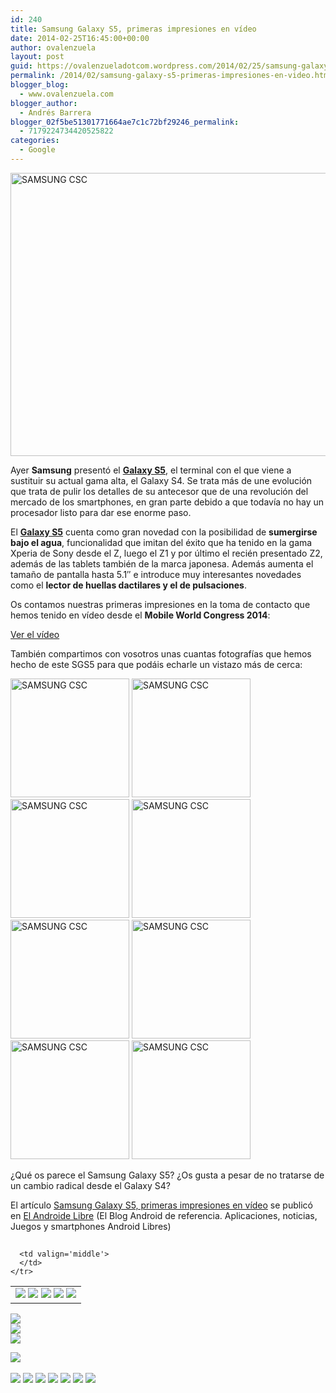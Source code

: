 ```yaml
---
id: 240
title: Samsung Galaxy S5, primeras impresiones en vídeo
date: 2014-02-25T16:45:00+00:00
author: ovalenzuela
layout: post
guid: https://ovalenzueladotcom.wordpress.com/2014/02/25/samsung-galaxy-s5-primeras-impresiones-en-video
permalink: /2014/02/samsung-galaxy-s5-primeras-impresiones-en-video.html
blogger_blog:
  - www.ovalenzuela.com
blogger_author:
  - Andrés Barrera
blogger_02f5be51301771664ae7c1c72bf29246_permalink:
  - 7179224734420525822
categories:
  - Google
---
```

[<img class="aligncenter size-large wp-image-129048" alt="SAMSUNG CSC" src="http://www.elandroidelibre.com/wp-content/uploads/2014/02/samsung-galaxy-s-5-03-680x453.jpg" width="680" height="453" />](http://www.elandroidelibre.com/wp-content/uploads/2014/02/samsung-galaxy-s-5-03.jpg)

Ayer **Samsung** presentó el <a href="http://www.elandroidelibre.com/2014/02/samsung-galaxy-s5-the-next-galaxy.html" target="_blank"><strong>Galaxy S5</strong></a>, el terminal con el que viene a sustituir su actual gama alta, el Galaxy S4. Se trata más de une evolución que trata de pulir los detalles de su antecesor que de una revolución del mercado de los smartphones, en gran parte debido a que todavía no hay un procesador listo para dar ese enorme paso.

El <a href="http://www.elandroidelibre.com/2014/02/samsung-galaxy-s5-the-next-galaxy.html" target="_blank"><strong>Galaxy S5</strong></a> cuenta como gran novedad con la posibilidad de **sumergirse bajo el agua**, funcionalidad que imitan del éxito que ha tenido en la gama Xperia de Sony desde el Z, luego el Z1 y por último el recién presentado Z2, además de las tablets también de la marca japonesa. Además aumenta el tamaño de pantalla hasta 5.1″ e introduce muy interesantes novedades como el **lector de huellas dactilares y el de pulsaciones**.

Os contamos nuestras primeras impresiones en la toma de contacto que hemos tenido en vídeo desde el **Mobile World Congress 2014**:

[Ver el vídeo](http://www.elandroidelibre.com/2014/02/samsung-galaxy-s5-primeras-impresiones-en-video.html)

También compartimos con vosotros unas cuantas fotografías que hemos hecho de este SGS5 para que podáis echarle un vistazo más de cerca:

[<img width="190" height="190" src="http://www.elandroidelibre.com/wp-content/uploads/2014/02/samsung-galaxy-s-5-01-190x190.jpg" class="attachment-thumbnail" alt="SAMSUNG CSC" />](http://www.elandroidelibre.com/2014/02/samsung-galaxy-s5-primeras-impresiones-en-video.html/samsung-csc-233 "SAMSUNG CSC") [<img width="190" height="190" src="http://www.elandroidelibre.com/wp-content/uploads/2014/02/samsung-galaxy-s-5-02-190x190.jpg" class="attachment-thumbnail" alt="SAMSUNG CSC" />](http://www.elandroidelibre.com/2014/02/samsung-galaxy-s5-primeras-impresiones-en-video.html/samsung-csc-234 "SAMSUNG CSC") [<img width="190" height="190" src="http://www.elandroidelibre.com/wp-content/uploads/2014/02/samsung-galaxy-s-5-03-190x190.jpg" class="attachment-thumbnail" alt="SAMSUNG CSC" />](http://www.elandroidelibre.com/2014/02/samsung-galaxy-s5-primeras-impresiones-en-video.html/samsung-csc-235 "SAMSUNG CSC") [<img width="190" height="190" src="http://www.elandroidelibre.com/wp-content/uploads/2014/02/samsung-galaxy-s-5-04-190x190.jpg" class="attachment-thumbnail" alt="SAMSUNG CSC" />](http://www.elandroidelibre.com/2014/02/samsung-galaxy-s5-primeras-impresiones-en-video.html/samsung-csc-236 "SAMSUNG CSC") [<img width="190" height="190" src="http://www.elandroidelibre.com/wp-content/uploads/2014/02/samsung-galaxy-s-5-05-190x190.jpg" class="attachment-thumbnail" alt="SAMSUNG CSC" />](http://www.elandroidelibre.com/2014/02/samsung-galaxy-s5-primeras-impresiones-en-video.html/samsung-csc-237 "SAMSUNG CSC") [<img width="190" height="190" src="http://www.elandroidelibre.com/wp-content/uploads/2014/02/samsung-galaxy-s-5-06-190x190.jpg" class="attachment-thumbnail" alt="SAMSUNG CSC" />](http://www.elandroidelibre.com/2014/02/samsung-galaxy-s5-primeras-impresiones-en-video.html/samsung-csc-238 "SAMSUNG CSC") [<img width="190" height="190" src="http://www.elandroidelibre.com/wp-content/uploads/2014/02/samsung-galaxy-s-5-07-190x190.jpg" class="attachment-thumbnail" alt="SAMSUNG CSC" />](http://www.elandroidelibre.com/2014/02/samsung-galaxy-s5-primeras-impresiones-en-video.html/samsung-csc-239 "SAMSUNG CSC") [<img width="190" height="190" src="http://www.elandroidelibre.com/wp-content/uploads/2014/02/samsung-galaxy-s-5-08-190x190.jpg" class="attachment-thumbnail" alt="SAMSUNG CSC" />](http://www.elandroidelibre.com/2014/02/samsung-galaxy-s5-primeras-impresiones-en-video.html/samsung-csc-240 "SAMSUNG CSC") 

¿Qué os parece el Samsung Galaxy S5? ¿Os gusta a pesar de no tratarse de un cambio radical desde el Galaxy S4?

El artículo [Samsung Galaxy S5, primeras impresiones en vídeo](http://www.elandroidelibre.com/2014/02/samsung-galaxy-s5-primeras-impresiones-en-video.html) se publicó en [El Androide Libre](http://www.elandroidelibre.com) (El Blog Android de referencia. Aplicaciones, noticias, Juegos y smartphones Android Libres)


<img width="1" height="1" src="http://rss.feedsportal.com/c/34005/f/617036/s/37879df2/sc/5/mf.gif" border="0" /> 

<div>
  <table border='0'>
    <tr>
      <td valign='middle'>
        <a href="http://share.feedsportal.com/share/twitter/?u=http%3A%2F%2Fwww.elandroidelibre.com%2F2014%2F02%2Fsamsung-galaxy-s5-primeras-impresiones-en-video.html&t=Samsung+Galaxy+S5%2C+primeras+impresiones+en+v%C3%ADdeo" target="_blank"><img src="http://res3.feedsportal.com/social/twitter.png" border="0" /></a> <a href="http://share.feedsportal.com/share/facebook/?u=http%3A%2F%2Fwww.elandroidelibre.com%2F2014%2F02%2Fsamsung-galaxy-s5-primeras-impresiones-en-video.html&t=Samsung+Galaxy+S5%2C+primeras+impresiones+en+v%C3%ADdeo" target="_blank"><img src="http://res3.feedsportal.com/social/facebook.png" border="0" /></a> <a href="http://share.feedsportal.com/share/linkedin/?u=http%3A%2F%2Fwww.elandroidelibre.com%2F2014%2F02%2Fsamsung-galaxy-s5-primeras-impresiones-en-video.html&t=Samsung+Galaxy+S5%2C+primeras+impresiones+en+v%C3%ADdeo" target="_blank"><img src="http://res3.feedsportal.com/social/linkedin.png" border="0" /></a> <a href="http://share.feedsportal.com/share/gplus/?u=http%3A%2F%2Fwww.elandroidelibre.com%2F2014%2F02%2Fsamsung-galaxy-s5-primeras-impresiones-en-video.html&t=Samsung+Galaxy+S5%2C+primeras+impresiones+en+v%C3%ADdeo" target="_blank"><img src="http://res3.feedsportal.com/social/googleplus.png" border="0" /></a> <a href="http://share.feedsportal.com/share/email/?u=http%3A%2F%2Fwww.elandroidelibre.com%2F2014%2F02%2Fsamsung-galaxy-s5-primeras-impresiones-en-video.html&t=Samsung+Galaxy+S5%2C+primeras+impresiones+en+v%C3%ADdeo" target="_blank"><img src="http://res3.feedsportal.com/social/email.png" border="0" /></a>
      </td>
      
      <td valign='middle'>
      </td>
    </tr>
  </table>
</div>

[<img src="http://da.feedsportal.com/r/186531093853/u/49/f/617036/c/34005/s/37879df2/sc/5/rc/1/rc.img" border="0" />](http://da.feedsportal.com/r/186531093853/u/49/f/617036/c/34005/s/37879df2/sc/5/rc/1/rc.htm)  
[<img src="http://da.feedsportal.com/r/186531093853/u/49/f/617036/c/34005/s/37879df2/sc/5/rc/2/rc.img" border="0" />](http://da.feedsportal.com/r/186531093853/u/49/f/617036/c/34005/s/37879df2/sc/5/rc/2/rc.htm)  
[<img src="http://da.feedsportal.com/r/186531093853/u/49/f/617036/c/34005/s/37879df2/sc/5/rc/3/rc.img" border="0" />](http://da.feedsportal.com/r/186531093853/u/49/f/617036/c/34005/s/37879df2/sc/5/rc/3/rc.htm)

[<img src="http://da.feedsportal.com/r/186531093853/u/49/f/617036/c/34005/s/37879df2/a2.img" border="0" />](http://da.feedsportal.com/r/186531093853/u/49/f/617036/c/34005/s/37879df2/a2.htm)
<img width="1" height="1" src="http://pi.feedsportal.com/r/186531093853/u/49/f/617036/c/34005/s/37879df2/a2t.img" border="0" /> 

<div>
  <a href="http://feeds.feedburner.com/~ff/elandroidelibre?a=FssilrffPHM:c5G0wyO_D5M:ecdYMiMMAMM"><img src="http://feeds.feedburner.com/~ff/elandroidelibre?d=ecdYMiMMAMM" border="0" /></a> <a href="http://feeds.feedburner.com/~ff/elandroidelibre?a=FssilrffPHM:c5G0wyO_D5M:V_sGLiPBpWU"><img src="http://feeds.feedburner.com/~ff/elandroidelibre?i=FssilrffPHM:c5G0wyO_D5M:V_sGLiPBpWU" border="0" /></a> <a href="http://feeds.feedburner.com/~ff/elandroidelibre?a=FssilrffPHM:c5G0wyO_D5M:7Q72WNTAKBA"><img src="http://feeds.feedburner.com/~ff/elandroidelibre?d=7Q72WNTAKBA" border="0" /></a> <a href="http://feeds.feedburner.com/~ff/elandroidelibre?a=FssilrffPHM:c5G0wyO_D5M:dnMXMwOfBR0"><img src="http://feeds.feedburner.com/~ff/elandroidelibre?d=dnMXMwOfBR0" border="0" /></a> <a href="http://feeds.feedburner.com/~ff/elandroidelibre?a=FssilrffPHM:c5G0wyO_D5M:yIl2AUoC8zA"><img src="http://feeds.feedburner.com/~ff/elandroidelibre?d=yIl2AUoC8zA" border="0" /></a> <a href="http://feeds.feedburner.com/~ff/elandroidelibre?a=FssilrffPHM:c5G0wyO_D5M:qj6IDK7rITs"><img src="http://feeds.feedburner.com/~ff/elandroidelibre?d=qj6IDK7rITs" border="0" /></a> <a href="http://feeds.feedburner.com/~ff/elandroidelibre?a=FssilrffPHM:c5G0wyO_D5M:I9og5sOYxJI"><img src="http://feeds.feedburner.com/~ff/elandroidelibre?d=I9og5sOYxJI" border="0" /></a>
</div>

<img src="http://feeds.feedburner.com/~r/elandroidelibre/~4/FssilrffPHM" height="1" width="1" />